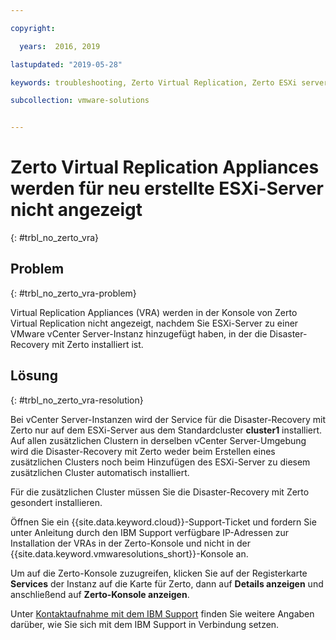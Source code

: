 ```yaml
---

copyright:

  years:  2016, 2019

lastupdated: "2019-05-28"

keywords: troubleshooting, Zerto Virtual Replication, Zerto ESXi server

subcollection: vmware-solutions


---
```


# Zerto Virtual Replication Appliances werden für neu erstellte ESXi-Server nicht angezeigt
{: #trbl_no_zerto_vra}

## Problem
{: #trbl_no_zerto_vra-problem}

Virtual Replication Appliances (VRA) werden in der Konsole von Zerto Virtual Replication nicht angezeigt, nachdem Sie ESXi-Server zu einer VMware vCenter Server-Instanz hinzugefügt haben, in der die Disaster-Recovery mit Zerto installiert ist.

## Lösung
{: #trbl_no_zerto_vra-resolution}

Bei vCenter Server-Instanzen wird der Service für die Disaster-Recovery mit Zerto nur auf dem ESXi-Server aus dem Standardcluster **cluster1** installiert. Auf allen zusätzlichen Clustern in derselben vCenter Server-Umgebung wird die Disaster-Recovery mit Zerto weder beim Erstellen eines zusätzlichen Clusters noch beim Hinzufügen des ESXi-Server zu diesem zusätzlichen Cluster automatisch installiert.

Für die zusätzlichen Cluster müssen Sie die Disaster-Recovery mit Zerto gesondert installieren.

Öffnen Sie ein {{site.data.keyword.cloud}}-Support-Ticket und fordern Sie unter Anleitung durch den IBM Support verfügbare IP-Adressen zur Installation der VRAs in der Zerto-Konsole und nicht in der {{site.data.keyword.vmwaresolutions_short}}-Konsole an.

Um auf die Zerto-Konsole zuzugreifen, klicken Sie auf der Registerkarte **Services** der Instanz auf die Karte für Zerto, dann auf **Details anzeigen** und anschließend auf **Zerto-Konsole anzeigen**.

Unter [Kontaktaufnahme mit dem IBM Support](/docs/services/vmwaresolutions/vcenter?topic=vmware-solutions-trbl_support#trbl_support) finden Sie weitere Angaben darüber, wie Sie sich mit dem IBM Support in Verbindung setzen.
